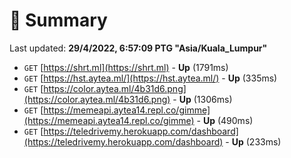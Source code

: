 # 📖 Summary
Last updated: **29/4/2022, 6:57:09 PTG "Asia/Kuala_Lumpur"**

- `GET` [https://shrt.ml](https://shrt.ml) - **Up** (1791ms)
- `GET` [https://hst.aytea.ml/](https://hst.aytea.ml/) - **Up** (335ms)
- `GET` [https://color.aytea.ml/4b31d6.png](https://color.aytea.ml/4b31d6.png) - **Up** (1306ms)
- `GET` [https://memeapi.aytea14.repl.co/gimme](https://memeapi.aytea14.repl.co/gimme) - **Up** (490ms)
- `GET` [https://teledrivemy.herokuapp.com/dashboard](https://teledrivemy.herokuapp.com/dashboard) - **Up** (233ms)
